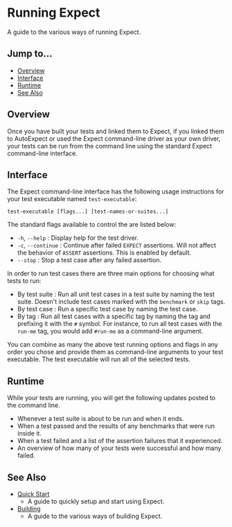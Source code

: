 # Running Expect

A guide to the various ways of running Expect.

## Jump to...
- [Overview](#Overview)
- [Interface](#Interface)
- [Runtime](#Runtime)
- [See Also](#See-Also)

## Overview

Once you have built your tests and linked them to Expect, if you linked them to
AutoExpect or used the Expect command-line driver as your own driver,
your tests can be run from the command line using the standard Expect
command-line interface.

## Interface

The Expect command-line interface has the following usage instructions for
your test executable named `test-executable`:
```
test-executable [flags...] [test-names-or-suites...]
```

The standard flags available to control the are listed below:
- `-h`, `--help` : Display help for the test driver.
- `-c`, `--continue` : Continue after failed `EXPECT` assertions.
  Will not affect the behavior of `ASSERT` assertions.
  This is enabled by default.
- `--stop` : Stop a test case after any failed assertion.

In order to run test cases there are three main options for choosing what tests
to run:
- By test suite : Run all unit test cases in a test suite by naming the test
  suite.
  Doesn't include test cases marked with the `benchmark` or `skip` tags.
- By test case : Run a specific test case by naming the test case.
- By tag : Run all test cases with a specific tag by naming the tag and
  prefixing it with the `#` symbol.
  For instance, to run all test cases with the `run-me` tag, you would add
  `#run-me` as a command-line argument.

You can combine as many the above test running options and flags in any order
you chose and provide them as command-line arguments to your test executable.
The test executable will run all of the selected tests.

## Runtime

While your tests are running, you will get the following updates posted to the
command line.
- Whenever a test suite is about to be run and when it ends.
- When a test passed and the results of any benchmarks that were run inside it.
- When a test failed and a list of the assertion failures that it experienced.
- An overview of how many of your tests were successful and how many failed.

## See Also

- [Quick Start](Quick-Start.md)
  - A guide to quickly setup and start using Expect.
- [Building](Building.md)
  - A guide to the various ways of building Expect.
